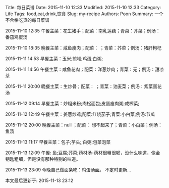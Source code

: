 Title: 每日菜谱
Date: 2015-11-10 12:33
Modified: 2015-11-10 12:33
Category: Life
Tags: food,eat,drink,饮食
Slug: my-recipe
Authors: Poon
Summary: 一个不合格吃货的每日菜谱

2015-11-10 12:35 午餐主菜：花生猪手；配菜：南乳莲藕；青菜：芥菜；例汤：番茄鸡蛋汤

2015-11-10 18:35 晚餐主菜：咸鱼廋肉；配菜：        ；青菜：芥菜；例汤：猪肝枸杞

2015-11-11 14:53 早餐主菜：玉米;煎堆;鸡蛋;白粥;

2015-11-11 14:56 午餐主菜：咸鱼花肉；配菜：洋葱炒肉；青菜：无；例汤：甜凉茶

2015-11-11 20:00 晚餐主菜：生炒骨；配菜：        ；青菜：油麦菜；例汤：紫菜蛋花汤

2015-11-12 09:14 早餐主菜：炒粗米粉;肉松面包;皮蛋廋肉粥;咸榨菜;

2015-11-12 12:49 午餐主菜：姜葱炒鸡;配菜:红烧茄子;青菜:小白菜;例汤:节瓜

2015-11-12 20:00 晚餐主菜：null ；配菜： 想不起来了；青菜：小白菜；例汤：鱼汤

2015-11-13 11:17 早餐主菜：包子;芋头;;白粥;包菜泡菜

2015-11-13 12:09 午餐: 鱼;豆腐;芥菜;药材汤-药材很粗很韧，没什么味道，像金钥匙粗细，但是没有那种特别的味道。

2015-11-13 23:09 今晚自己做面条吃：鸡蛋汤面。
不定时更新...


本文最后更新于: 2015-11-13 23:12
